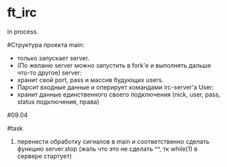 # ft_irc

in process.

#Структура проекта
main:
* только запускает server. 
* (По желаню server можно запустить в fork'е и выполнять дальше что-то другое)
server:
* хранит свой port, pass и массив будующих users.
* Парсит входные данные и оперирует командами irc-server'а
User:
* хранит данные единственного своего подключения (nick, user, pass, status подключения, права)

#09.04

#task
1. перенести обработку сигналов в main и соответственно сделать функцию server.stop 
    (жаль что это не сделать ^^, тк while(1) в сервере стартует)